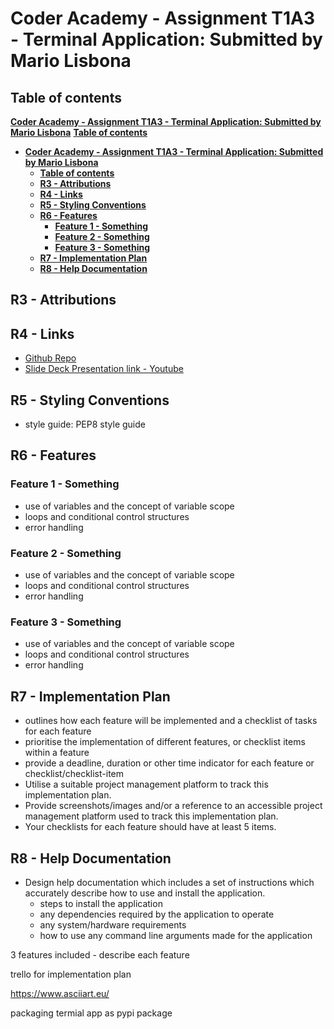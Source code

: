 # **Coder Academy - Assignment T1A3 - Terminal Application: Submitted by Mario Lisbona**

## **Table of contents**

[**Coder Academy - Assignment T1A3 - Terminal Application: Submitted by Mario Lisbona**](#coder-academy---assignment-t1a3---terminal-application-submitted-by-mario-lisbona)
[**Table of contents**](#table-of-contents)
- [**Coder Academy - Assignment T1A3 - Terminal Application: Submitted by Mario Lisbona**](#coder-academy---assignment-t1a3---terminal-application-submitted-by-mario-lisbona)
  - [**Table of contents**](#table-of-contents)
  - [**R3 - Attributions**](#r3---attributions)
  - [**R4 - Links**](#r4---links)
  - [**R5 - Styling Conventions**](#r5---styling-conventions)
  - [**R6 - Features**](#r6---features)
    - [**Feature 1 - Something**](#feature-1---something)
    - [**Feature 2 - Something**](#feature-2---something)
    - [**Feature 3 - Something**](#feature-3---something)
  - [**R7 - Implementation Plan**](#r7---implementation-plan)
  - [**R8 - Help Documentation**](#r8---help-documentation)




## **R3 - Attributions**

## **R4 - Links**

- [Github Repo]()
- [Slide Deck Presentation link - Youtube]()

## **R5 - Styling Conventions**

 - style guide: PEP8 style guide

## **R6 - Features**

### **Feature 1 - Something**

  - use of variables and the concept of variable scope
  - loops and conditional control structures
  - error handling
  
### **Feature 2 - Something**

  - use of variables and the concept of variable scope
  - loops and conditional control structures
  - error handling
  
### **Feature 3 - Something**

  - use of variables and the concept of variable scope
  - loops and conditional control structures
  - error handling

## **R7 - Implementation Plan**

- outlines how each feature will be implemented and a checklist of tasks for each feature
- prioritise the implementation of different features, or checklist items within a feature
- provide a deadline, duration or other time indicator for each feature or checklist/checklist-item
- Utilise a suitable project management platform to track this implementation plan.
- Provide screenshots/images and/or a reference to an accessible project management platform used to track this implementation plan. 
- Your checklists for each feature should have at least 5 items.

## **R8 - Help Documentation**

- Design help documentation which includes a set of instructions which accurately describe how to use and install the application.
  - steps to install the application
  - any dependencies required by the application to operate
  - any system/hardware requirements
  - how to use any command line arguments made for the application


















3 features included - describe each feature

trello for implementation plan

https://www.asciiart.eu/

packaging termial app as pypi package
